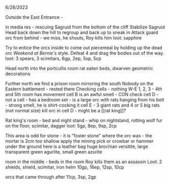 6/28/2023

Outside the East Entrance - 

in media res - rescuing Sagruid from the bottom of the cliff
Stabilize Sagruid
Head back down the hill to regroup and back up to sneak in
Attack guard orc from behind - we miss, he shouts, Roy kills him
	loot: sapphire

Try to entice the orcs inside to come out piecemeal by holding up the dead orc *Weekend at Bernie's* style.  Defeat 4 and drag the bodies out of the way.
	loot: 3 spears, 3 scimitars, 6gp, 2ep, 5sp, 5cp

Head north into the portcullis room
rat eaten beds, dwarven geometric decorations

Further north we find a prison room mirroring the south
Nobody on the Eastern battlement - rested there
Checking cells - nothing W-E 1, 2, 3 - 4th and 5th room has movement
cell B is an awful smell - CON check
cell D - not a cell - has a bedroom set - is a large orc with rats hanging from his belt - strong smell, he is shirt-cocking it
cell E - 3 giant rats and 4 or 5 big rats (not normal size)
kill orc in cell D - might be a [[rat king]]?

Rat king's room - bed and night stand - whip on nightstand, rotting wolf fur on the floor, scimitar, dagger
	loot: 5gp, 8ep, 9sp, 2cp

This area is odd for stone - it is "foster stone" where the orc was - the mortar is 2cm too shallow
	apply the mining pick or crowbar or hammer
under the ground here is a leather bag
	huge brochian versitite, large transparent green agurlite, small green azurite

room in the middle - beds in the room
	Roy kills them as an assassin
	Loot: 2 shields, shield, scimitar, iron helm
	10gp, 16ep, 12sp, 10cp

orcs that came through after
	11cp, 3sp, 2gp



